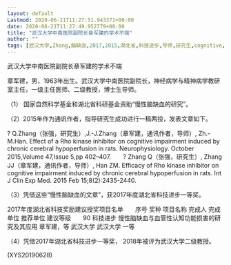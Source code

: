 ```yaml
---
layout: default
Lastmod: 2020-06-21T11:27:51.943371+00:00
date: 2020-06-21T11:27:49.952779+00:00
title: "武汉大学中南医院副院长章军建的学术不端"
author: ""
tags: [武汉大学,Zhang,脑缺血,2017,2015,湖北省,科技进步,导师,研究生,cognitive,新语丝]
---
```


武汉大学中南医院副院长章军建的学术不端

章军建，男，1963年出生。武汉大学中南医院副院长，神经病学与精神病学教研室主任，一级主任医师、二级教授，博士生导师。

（1）	国家自然科学基金和湖北省科研基金资助“慢性脑缺血的研究”。

（2）2015年作为通讯作者，指导研究生成功进行一稿两投，发表文章如下。

?	Q.Zhang（张强，研究生）,J.-J.Zhang（章军建，通讯作者，导师）, Zh.-M.Han. Effect of a Rho kinase inhibitor on cognitive impairment induced by chronic cerebral hypoperfusion in rats. Neurophysiology. October 2015,Volume 47,Issue 5,pp 402–407.　　?	Zhang Q（张强，研究生）, Zhang JJ（章军建，通讯作者，导师）, Han ZM. Efficacy of Rho kinase inhibitor on cognitive impairment induced by chronic cerebral hypoperfusion in rats. Int J Clin Exp Med. 2015 Feb 15;8(2):2435-2440.

（3）凭借这些“慢性脑缺血的文章”，获2017年度湖北省科技进步一等奖。

2017年度湖北省科技奖励建议授奖项目名单　　序号	奖种	项目名称	完成人	完成单位	推荐单位	建议等级　　90	科技进步	慢性脑缺血与血管性认知功能损害的研究及其应用	章军建，等	武汉大学	武汉大学	一等

（4）凭借2017年湖北省科技进步一等奖， 2018年被评为武汉大学二级教授。

(XYS20190628)

